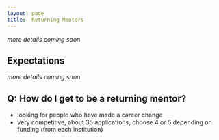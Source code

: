 ```yaml
---
layout: page
title:  Returning Mentors
---
```


*more details coming soon*

## Expectations

*more details coming soon*

## Q: How do I get to be a returning mentor?

- looking for people who have made a career change
- very competitive, about 35 applications, choose 4 or 5 depending on funding (from each institution)
